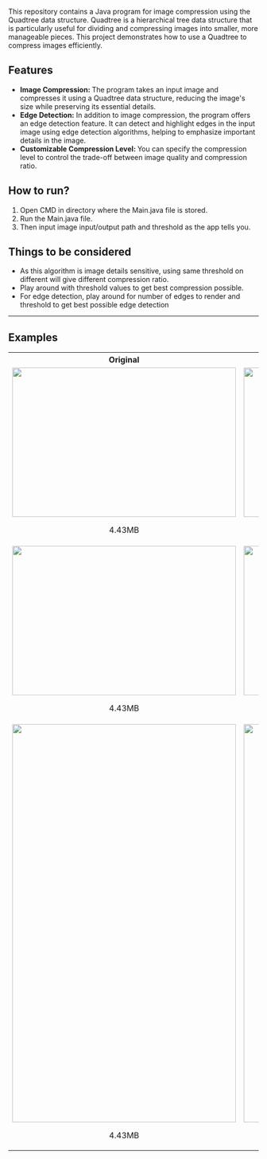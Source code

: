 <p>This repository contains a Java program for image compression using the Quadtree data structure. Quadtree is a hierarchical tree data structure that is particularly useful for dividing and compressing images into smaller, more manageable pieces. This project demonstrates how to use a Quadtree to compress images efficiently.</p>

<h2>Features</h2>
<ul>
  <li>
    <strong>Image Compression: </strong> The program takes an input image and compresses it using a Quadtree data structure, reducing the image's size while preserving its essential details.
  </li>
  <li>
    <strong>Edge Detection:</strong> In addition to image compression, the program offers an edge detection feature. It can detect and highlight edges in the input image using edge detection algorithms, helping to emphasize important details in the image.
  </li>
  <li>
    <strong>Customizable Compression Level: </strong> You can specify the compression level to control the trade-off between image quality and compression ratio.
  </li>
</ul>
<h2>How to run?</h2>
<ol>
  <li>
    Open CMD in directory where the Main.java file is stored.
  </li>
  <li>
    Run the Main.java file.
  </li>
  <li>
    Then input image input/output path and threshold as the app tells you. 
  </li>
</ol>
<h2>Things to be considered</h2>
<ul>
  <li>As this algorithm is image details sensitive, using same threshold on different will give different compression ratio.</li>
  <li>Play around with threshold values to get best compression possible.</li>
  <li>For edge detection, play around for number of edges to render and threshold to get best possible edge detection</li>
</ul>
<hr>
<h2>Examples</h2>
<table>
  <tr>
    <th>
      Original
    </th>
    <th>
      Compressed
    </th>
  </tr>
  <tr>
    <td>
    <img height="300" width="450" src="https://github.com/h-anonymous04/Image-Compression-With-Quadtree/assets/38881836/662c0042-fa66-4443-b622-afb9ff8a602b">
      <p align="center">4.43MB</p>
    </td>
    <td>
    <img height="300" width="450" src="https://github.com/h-anonymous04/Image-Compression-With-Quadtree/assets/38881836/af632daf-9d99-4f30-89aa-0f804f327f8d">
      <p align="center">2.72MB</p>
    </td>
  </tr>
  <tr>
    <td>
    <img height="300" width="450" src="https://github.com/h-anonymous04/Image-Compression-With-Quadtree/assets/38881836/8f18b8df-1598-462d-a5c4-770e7657abb1">
      <p align="center">4.43MB</p>
    </td>
    <td>
    <img height="300" width="450" src="https://github.com/h-anonymous04/Image-Compression-With-Quadtree/assets/38881836/9ff8bdae-031f-4290-a6fa-228b9eec4e17">
      <p align="center">1.19MB</p>
    </td>
  </tr>
  <tr>
    <td>
    <img height="800" width="450" src="https://github.com/h-anonymous04/Image-Compression-With-Quadtree/assets/38881836/e207db8d-2495-4881-ae60-96202ed214be">
      <p align="center">4.43MB</p>
    </td>
    <td>
    <img height="800" width="450" src="https://github.com/h-anonymous04/Image-Compression-With-Quadtree/assets/38881836/8200adc3-c302-42e5-9b38-c77c497281ff">
      <p align="center">1.19MB</p>
    </td>
  </tr>
</table>
